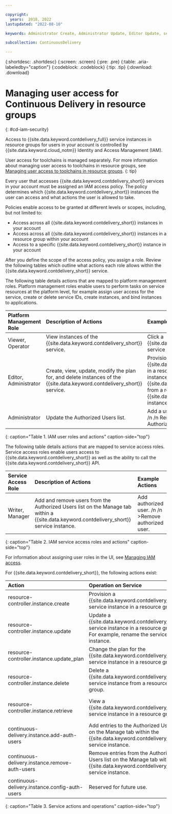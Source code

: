 ```yaml
---

copyright:
  years:  2018, 2022
lastupdated: "2022-08-10"

keywords: Administrator Create, Administrator Update, Editor Update, service access roles, IAM, access policies

subcollection: ContinuousDelivery

---
```


{:shortdesc: .shortdesc}
{:screen: .screen}
{:pre: .pre}
{:table: .aria-labeledby="caption"}
{:codeblock: .codeblock}
{:tip: .tip}
{:download: .download}


# Managing user access for Continuous Delivery in resource groups
{: #cd-iam-security}

Access to {{site.data.keyword.contdelivery_full}} service instances in resource groups for users in your account is controlled by {{site.data.keyword.cloud_notm}} Identity and Access Management (IAM). 

User access for toolchains is managed separately. For more information about managing user access to toolchains in resource groups, see [Managing user access to toolchains in resource groups](/docs/services/ContinuousDelivery?topic=ContinuousDelivery-toolchains-iam-security).
{: tip}

Every user that accesses {{site.data.keyword.contdelivery_short}} services in your account must be assigned an IAM access policy. The policy determines which {{site.data.keyword.contdelivery_short}} instances the user can access and what actions the user is allowed to take.

Policies enable access to be granted at different levels or scopes, including, but not limited to:

* Access across all {{site.data.keyword.contdelivery_short}} instances in your account
* Access across all {{site.data.keyword.contdelivery_short}} instances in a resource group within your account
* Access to a specific {{site.data.keyword.contdelivery_short}} instance in your account

After you define the scope of the access policy, you assign a role. Review the following tables which outline what actions each role allows within the {{site.data.keyword.contdelivery_short}} service.

The following table details actions that are mapped to platform management roles. Platform management roles enable users to perform tasks on service resources at the platform level, for example assign user access for the service, create or delete service IDs, create instances, and bind instances to applications.

| Platform Management Role | Description of Actions | Example Actions|
|:-----------------|:-----------------|:-----------------|
| Viewer, Operator | View instances of the {{site.data.keyword.contdelivery_short}} service. | Click a {{site.data.keyword.contdelivery_short}} service instance to open its dashboard.|
| Editor, Administrator | Create, view, update, modify the plan for, and delete instances of the {{site.data.keyword.contdelivery_short}} service. |Provision an instance of {{site.data.keyword.contdelivery_short}} in a resource group.  /n  /n Delete an instance of {{site.data.keyword.contdelivery_short}} from a resource group.  /n  /n Change a {{site.data.keyword.contdelivery_short}} instance plan from Lite to Professional. |
| Administrator | Update the Authorized Users list.| Add a user to the Authorized Users list.  /n  /n Remove a user from the Authorized Users list. |
{: caption="Table 1. IAM user roles and actions" caption-side="top"}

 The following table details actions that are mapped to service access roles. Service access roles enable users access to {{site.data.keyword.contdelivery_short}} as well as the ability to call the {{site.data.keyword.contdelivery_short}} API.

| Service Access Role | Description of Actions | Example Actions|
|:-----------------|:-----------------|:-----------------|
| Writer, Manager | Add and remove users from the Authorized Users list on the Manage tab within a {{site.data.keyword.contdelivery_short}} service instance. | Add authorized user.  /n  /n >Remove authorized user.|
{: caption="Table 2. IAM service access roles and actions" caption-side="top"}

For information about assigning user roles in the UI, see [Managing IAM access](/docs/account?topic=account-assign-access-resources).
 
For {{site.data.keyword.contdelivery_short}}, the following actions exist:

| Action | Operation on Service | Role
|:-----------------|:-----------------|:--------------|
| resource-controller.instance.create | Provision a {{site.data.keyword.contdelivery_short}} service instance in a resource group. | Administrator, Editor |
| resource-controller.instance.update | Update a {{site.data.keyword.contdelivery_short}} service instance in a resource group. For example, rename the service instance. | Administrator, Editor |
| resource-controller.instance.update_plan | Change the plan for the {{site.data.keyword.contdelivery_short}} service instance in a resource group. | Administrator, Editor |
| resource-controller.instance.delete | Delete a {{site.data.keyword.contdelivery_short}} service instance from a resource group. | Administrator, Editor |
| resource-controller.instance.retrieve | View a {{site.data.keyword.contdelivery_short}} service instance in a resource group. | Administrator, Editor, Operator, Viewer |
| continuous-delivery.instance.add-auth-users | Add entries to the Authorized Users list on the Manage tab within the {{site.data.keyword.contdelivery_short}} service instance. | Administrator, Writer, Manager |
| continuous-delivery.instance.remove-auth-users | Remove entries from the Authorized Users list on the Manage tab within the {{site.data.keyword.contdelivery_short}} service instance. | Administrator, Writer, Manager |
| continuous-delivery.instance.config-auth-users | Reserved for future use. | Administrator, Manager |
{: caption="Table 3. Service actions and operations" caption-side="top"}
